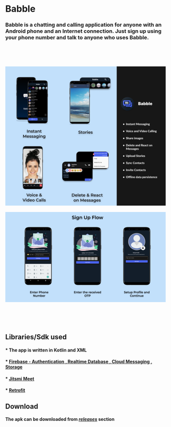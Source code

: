 # Babble


### Babble is a chatting and calling application for anyone with an Android phone and an Internet connection. Just sign up using your phone number and talk to anyone who uses Babble.
<br>
<br>
<br>

<p align="center">
<img src="https://github.com/anubhav811/Babble/blob/master/Github%20readme.png" alt="banner" width="1000"/>
<br>
<br>
<img src="https://github.com/anubhav811/Babble/blob/master/signup.png" alt="banner" width="1000"/>
</p>
<br>
<br>
<br>


## Libraries/Sdk used

#### * **The app is written in Kotlin and XML**

#### * **[Firebase - Authentication , Realtime Database , Cloud Messaging , Storage](https://firebase.google.com/?gclid=Cj0KCQjw8O-VBhCpARIsACMvVLMkaNxW1x1qn9M4jd92Oakv5nUEf6MW5kQpcQzMsDnpFH73hSfk9QcaAqQgEALw_wcB&gclsrc=aw.ds)**

#### * **[Jitsmi Meet](https://jitsi.github.io/handbook/docs/dev-guide/dev-guide-android-sdk/)**

#### * **[Retrofit](https://square.github.io/retrofit/)**


## Download

#### **The apk can be downloaded from *[releases](https://github.com/anubhav811/Babble/releases)* section**


